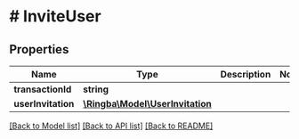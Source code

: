 # # InviteUser

## Properties

Name | Type | Description | Notes
------------ | ------------- | ------------- | -------------
**transactionId** | **string** |  |
**userInvitation** | [**\Ringba\Model\UserInvitation**](UserInvitation.md) |  |

[[Back to Model list]](../../README.md#models) [[Back to API list]](../../README.md#endpoints) [[Back to README]](../../README.md)
